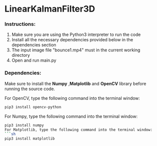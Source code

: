 # LinearKalmanFilter3D
### **Instructions:**

1. Make sure you are using the Python3 interpreter to run the code
1. Install all the necessary dependencies provided below in the dependencies section
1. The input image file "bounce1.mp4" must in the current working directory
1. Open and run main.py 


### **Dependencies:**
Make sure to install the **Numpy** ,**Matplotlib** and **OpenCV** library before running the source code.

For OpenCV, type the following command into the terminal window:
```sh
pip3 install opencv-python
```
For Numpy, type the following command into the terminal window:
```sh
pip3 install numpy
For Matplotlib, type the following command into the terminal window:
```sh
pip3 install matplotlib
